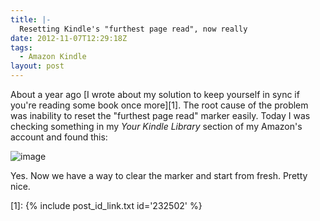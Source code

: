 ```yaml
---
title: |-
  Resetting Kindle's "furthest page read", now really
date: 2012-11-07T12:29:18Z
tags:
  - Amazon Kindle
layout: post
---
```

About a year ago [I wrote about my solution to keep yourself in sync if you're reading some book once more][1]. The root cause of the problem was inability to reset the "furthest page read" marker easily. Today I was checking something in my _Your Kindle Library_ section of my Amazon's account and found this:

![image](/i/233053/reset_fpr.png)

Yes. Now we have a way to clear the marker and start from fresh. Pretty nice.

[1]: {% include post_id_link.txt id='232502' %}